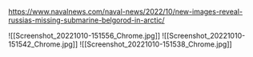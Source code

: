 https://www.navalnews.com/naval-news/2022/10/new-images-reveal-russias-missing-submarine-belgorod-in-arctic/

![[Screenshot_20221010-151556_Chrome.jpg]]
![[Screenshot_20221010-151542_Chrome.jpg]]
![[Screenshot_20221010-151538_Chrome.jpg]]